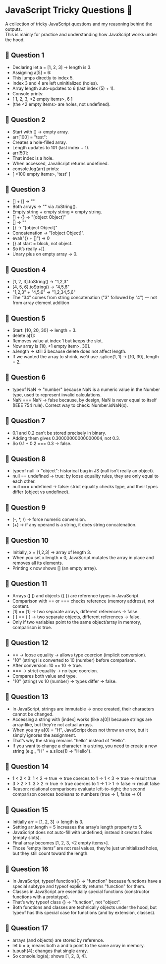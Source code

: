 # JavaScript Tricky Questions 🧩

A collection of tricky JavaScript questions and my reasoning behind the outputs.  
This is mainly for practice and understanding how JavaScript works under the hood.

## 📌 Question 1

- Declaring let a = [1, 2, 3] → length is 3.
-   Assigning a[5] = 6:
-   This jumps directly to index 5.
-   Index 3 and 4 are left uninitialized (holes).
-   Array length auto-updates to 6 (last index (5) + 1).
-   Console prints:
-   [ 1, 2, 3, <2 empty items>, 6 ]
-   (the <2 empty items> are holes, not undefined).

## 📌 Question 2

- Start with [] → empty array.
- arr[100] = "test":
- Creates a hole-filled array.
- Length updates to 101 (last index + 1).
- arr[50]:
- That index is a hole.
- When accessed, JavaScript returns undefined.
- console.log(arr) prints:
- [ <100 empty items>, 'test' ]

## 📌 Question 3

- [] + [] → ""
- Both arrays → "" via .toString().
- Empty string + empty string = empty string.
- [] + {} → "[object Object]"
- [] → ""
- {} → "[object Object]"
- Concatenation → "[object Object]".
- eval("{} + []") → 0
- {} at start = block, not object.
- So it’s really +[].
- Unary plus on empty array → 0.

## 📌 Question 4

- [1, 2, 3].toString() → "1,2,3"
- [4, 5, 6].toString() → "4,5,6"
- "1,2,3" + "4,5,6" → "1,2,34,5,6"
- The “34” comes from string concatenation ("3" followed by "4") — not from array element addition

## 📌 Question 5

- Start: [10, 20, 30] → length = 3.
- delete a[1]:
- Removes value at index 1 but keeps the slot.
- Now array is [10, <1 empty item>, 30].
- a.length → still 3 because delete does not affect length.
- If we wanted the array to shrink, we’d use .splice(1, 1) → [10, 30], length = 2.

## 📌 Question 6

- typeof NaN → "number" because NaN is a numeric value in the Number type, used to represent invalid calculations.
- NaN === NaN → false because, by design, NaN is never equal to itself (IEEE 754 rule).
Correct way to check: Number.isNaN(x).

## 📌 Question 7

- 0.1 and 0.2 can’t be stored precisely in binary.
- Adding them gives 0.30000000000000004, not 0.3.
- So 0.1 + 0.2 === 0.3 → false.

## 📌 Question 8

- typeof null → "object": historical bug in JS (null isn’t really an object).
- null == undefined → true: by loose equality rules, they are only equal to each other.
- null === undefined → false: strict equality checks type, and their types differ (object vs undefined).

## 📌 Question 9

- (-, *, /) → force numeric conversion.
- (+) → if any operand is a string, it does string concatenation.

## 📌 Question 10

- Initially, x = [1,2,3] → array of length 3.
- When you set x.length = 0, JavaScript mutates the array in place and removes all its elements.
- Printing x now shows [] (an empty array).

## 📌 Question 11

- Arrays ([ ]) and objects ({ }) are reference types in JavaScript.
- Comparison with == or === checks reference (memory address), not content.
- [1] == [1] → two separate arrays, different references → false.
- { } == { } → two separate objects, different references → false.
- Only if two variables point to the same object/array in memory, comparison is true.

## 📌 Question 12

- == → loose equality → allows type coercion (implicit conversion).
- "10" (string) is converted to 10 (number) before comparison.
- After conversion: 10 == 10 → true.
- === → strict equality → no type coercion.
- Compares both value and type.
- "10" (string) vs 10 (number) → types differ → false.

## 📌 Question 13

- In JavaScript, strings are immutable → once created, their characters cannot be changed.
- Accessing a string with [index] works (like a[0]) because strings are array-like, but they’re not actual arrays.
- When you try a[0] = "H", JavaScript does not throw an error, but it simply ignores the assignment.
- That’s why the string remains "hello" instead of "Hello".
- If you want to change a character in a string, you need to create a new string (e.g., "H" + a.slice(1) → "Hello").

## 📌 Question 14

- 1 < 2 < 3: 1 < 2 → true → true coerces to 1 → 1 < 3 → true → result true
- 3 > 2 > 1: 3 > 2 → true → true coerces to 1 → 1 > 1 → false → result false
- Reason: relational comparisons evaluate left-to-right; the second comparison coerces booleans to numbers (true → 1, false → 0)

## 📌 Question 15

- Initially arr = [1, 2, 3] → length is 3.
- Setting arr.length = 5 increases the array’s length property to 5.
- JavaScript does not auto-fill with undefined; instead it creates holes (empty slots).
- Final array becomes [1, 2, 3, <2 empty items>].
- Those “empty items” are not real values, they’re just uninitialized holes, but they still count toward the length.

## 📌 Question 16

- In JavaScript, typeof function(){} → "function" because functions have a special subtype and typeof explicitly returns "function" for them.
- Classes in JavaScript are essentially special functions (constructor functions with a prototype).
- That’s why typeof class {} → "function", not "object".
- Both functions and classes are technically objects under the hood, but typeof has this special case for functions (and by extension, classes).

## 📌 Question 17

- arrays (and objects) are stored by reference.
- let b = a; means both a and b point to the same array in memory.
- b.push(4); changes that single array.
- So console.log(a); shows [1, 2, 3, 4].
